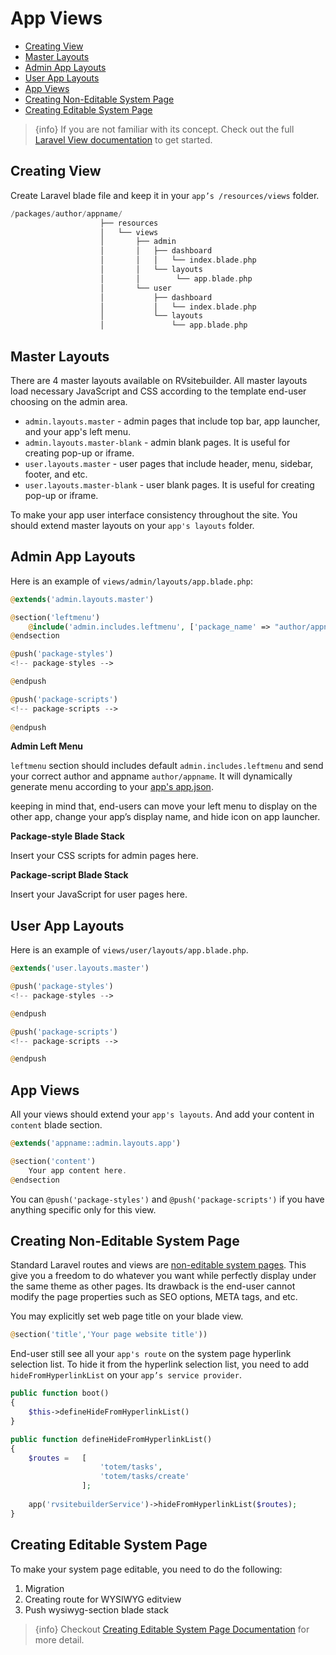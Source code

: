 # App Views

  - [Creating View](#Creating-View)
  - [Master Layouts](#Master-Layouts) 
  - [Admin App Layouts](#Admin-App-Layouts)
  - [User App Layouts](#User-App-Layouts) 
  - [App Views](#App-Views)
  - [Creating Non-Editable System Page](#Creating-Non-Editable-System-Page) 
  - [Creating Editable System Page](#Creating-Editable-System-Page)

> {info} If you are not familiar with its concept. Check out the full [Laravel View documentation](https://laravel.com/docs/master/views) to get started. 

<a name="Creating-View"></a>
## Creating View

Create Laravel blade file and keep it in your `app’s /resources/views` folder. 

```php
/packages/author/appname/
                    ├── resources
                    │   └── views
                    │       ├── admin
                    │       │   ├── dashboard
                    │       │   │   └── index.blade.php
                    │       │   └── layouts
                    │       │        └── app.blade.php
                    │       └── user
                    │           ├── dashboard
                    │           │   └── index.blade.php
                    │           └── layouts
                    │               └── app.blade.php
```
<a name="Master-Layouts"></a>
## Master Layouts

There are 4 master layouts available on RVsitebuilder. All master layouts load necessary JavaScript and CSS according to the template end-user choosing on the admin area.
- `admin.layouts.master` - admin pages that include top bar, app launcher, and your app's left menu. 
- `admin.layouts.master-blank` - admin blank pages. It is useful for creating pop-up or iframe. 
- `user.layouts.master` - user pages that include header, menu, sidebar, footer, and etc. 
- `user.layouts.master-blank` - user blank pages. It is useful for creating pop-up or iframe. 

To make your app user interface consistency throughout the site. You should extend master layouts on your `app's layouts` folder. 

<a name="Admin-App-Layouts"></a>
## Admin App Layouts

Here is an example of `views/admin/layouts/app.blade.php`:
```php
@extends('admin.layouts.master')

@section('leftmenu')
	@include('admin.includes.leftmenu', ['package_name' => "author/appname"])
@endsection

@push('package-styles')
<!-- package-styles -->

@endpush

@push('package-scripts')
<!-- package-scripts -->
    
@endpush
```

**Admin Left Menu**

`leftmenu` section should includes default `admin.includes.leftmenu` and send your correct author and appname `author/appname`. It will dynamically generate menu according to your [app's app.json](app-configuration-app-json.md). 

keeping in mind that, end-users can move your left menu to display on the other app, change your app’s display name, and hide icon on app launcher.


**Package-style Blade Stack**

Insert your CSS scripts for admin pages here.


**Package-script Blade Stack** 

Insert your JavaScript for user pages here.


<a name="User-App-Layouts"></a>
## User App Layouts

Here is an example of `views/user/layouts/app.blade.php`.
```php
@extends('user.layouts.master')

@push('package-styles')
<!-- package-styles -->

@endpush

@push('package-scripts')
<!-- package-scripts -->

@endpush
```
<a name="App-Views"></a>
## App Views

All your views should extend your `app's layouts`. And add your content in `content` blade section.

```php
@extends('appname::admin.layouts.app')

@section('content')
    Your app content here.
@endsection
```
You can `@push('package-styles')` and `@push('package-scripts')` if you have anything specific only for this view.


<a name="Creating-Non-Editable-System-Page"></a>
## Creating Non-Editable System Page

Standard Laravel routes and views are [non-editable system pages](page-type.md). This give you a freedom to do whatever you want while perfectly display under the same theme as other pages. Its drawback is the end-user cannot modify the page properties such as SEO options, META tags, and etc.

You may explicitly set web page title on your blade view.
```php
@section('title','Your page website title'))
```

End-user still see all your `app's route` on the system page hyperlink selection list. To hide it from the hyperlink selection list, you need to add `hideFromHyperlinkList` on your `app’s service provider`. 

```php
public function boot() 
{ 
    $this->defineHideFromHyperlinkList()  
} 

public function defineHideFromHyperlinkList()
{ 
    $routes =   [  
                    'totem/tasks',
                    'totem/tasks/create'
                ]; 
    
    app('rvsitebuilderService')->hideFromHyperlinkList($routes); 
}
```

<a name="Creating-Editable-System-Page"></a>
## Creating Editable System Page 

To make your system page editable, you need to do the following:

1. Migration
2. Creating route for WYSIWYG editview
3. Push wysiwyg-section blade stack

> {info} Checkout [Creating Editable System Page Documentation](creating-editable-system-page.md) for more detail.


